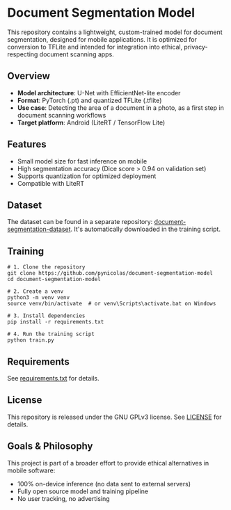 # Document Segmentation Model

This repository contains a lightweight, custom-trained model for document segmentation, designed for mobile applications.
It is optimized for conversion to TFLite and intended for integration into ethical, privacy-respecting document scanning apps.

## Overview

- **Model architecture**: U-Net with EfficientNet-lite encoder
- **Format**: PyTorch (.pt) and quantized TFLite (.tflite)
- **Use case**: Detecting the area of a document in a photo, as a first step in document scanning workflows
- **Target platform**: Android (LiteRT / TensorFlow Lite)

## Features

- Small model size for fast inference on mobile
- High segmentation accuracy (Dice score > 0.94 on validation set)
- Supports quantization for optimized deployment
- Compatible with LiteRT

## Dataset

The dataset can be found in a separate repository:
[document-segmentation-dataset](https://github.com/pynicolas/document-segmentation-dataset/).
It's automatically downloaded in the training script.

## Training
```
# 1. Clone the repository
git clone https://github.com/pynicolas/document-segmentation-model
cd document-segmentation-model

# 2. Create a venv
python3 -m venv venv
source venv/bin/activate  # or venv\Scripts\activate.bat on Windows

# 3. Install dependencies
pip install -r requirements.txt

# 4. Run the training script
python train.py
```

## Requirements

See [requirements.txt](requirements.txt) for details.

## License

This repository is released under the GNU GPLv3 license.
See [LICENSE](LICENSE) for details.

## Goals & Philosophy

This project is part of a broader effort to provide ethical alternatives in mobile software:

 - 100% on-device inference (no data sent to external servers)
 - Fully open source model and training pipeline
 - No user tracking, no advertising

